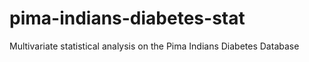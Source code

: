 # pima-indians-diabetes-stat
Multivariate statistical analysis on the Pima Indians Diabetes Database
